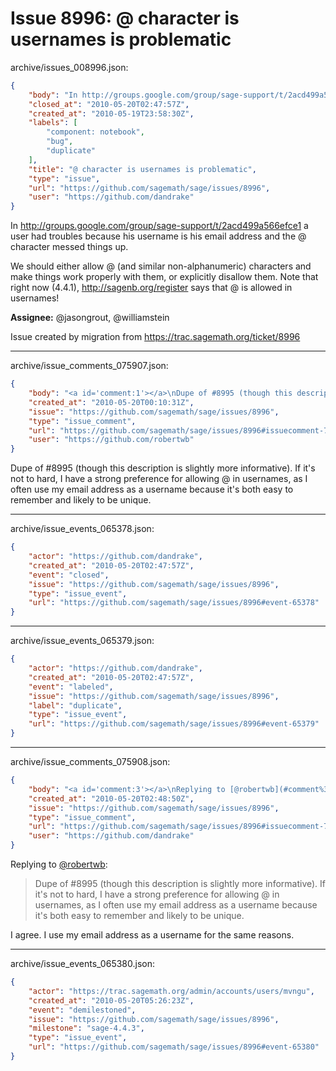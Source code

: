 # Issue 8996: @ character is usernames is problematic

archive/issues_008996.json:
```json
{
    "body": "In http://groups.google.com/group/sage-support/t/2acd499a566efce1 a user had troubles because his username is his email address and the @ character messed things up. \n\nWe should either allow @ (and similar non-alphanumeric) characters and make things work properly with them, or explicitly disallow them. Note that right now (4.4.1), http://sagenb.org/register says that @ is allowed in usernames!\n\n**Assignee:** @jasongrout, @williamstein\n\nIssue created by migration from https://trac.sagemath.org/ticket/8996\n\n",
    "closed_at": "2010-05-20T02:47:57Z",
    "created_at": "2010-05-19T23:58:30Z",
    "labels": [
        "component: notebook",
        "bug",
        "duplicate"
    ],
    "title": "@ character is usernames is problematic",
    "type": "issue",
    "url": "https://github.com/sagemath/sage/issues/8996",
    "user": "https://github.com/dandrake"
}
```
In http://groups.google.com/group/sage-support/t/2acd499a566efce1 a user had troubles because his username is his email address and the @ character messed things up. 

We should either allow @ (and similar non-alphanumeric) characters and make things work properly with them, or explicitly disallow them. Note that right now (4.4.1), http://sagenb.org/register says that @ is allowed in usernames!

**Assignee:** @jasongrout, @williamstein

Issue created by migration from https://trac.sagemath.org/ticket/8996





---

archive/issue_comments_075907.json:
```json
{
    "body": "<a id='comment:1'></a>\nDupe of #8995 (though this description is slightly more informative). If it's not to hard, I have a strong preference for allowing @ in usernames, as I often use my email address as a username because it's both easy to remember and likely to be unique.",
    "created_at": "2010-05-20T00:10:31Z",
    "issue": "https://github.com/sagemath/sage/issues/8996",
    "type": "issue_comment",
    "url": "https://github.com/sagemath/sage/issues/8996#issuecomment-75907",
    "user": "https://github.com/robertwb"
}
```

<a id='comment:1'></a>
Dupe of #8995 (though this description is slightly more informative). If it's not to hard, I have a strong preference for allowing @ in usernames, as I often use my email address as a username because it's both easy to remember and likely to be unique.



---

archive/issue_events_065378.json:
```json
{
    "actor": "https://github.com/dandrake",
    "created_at": "2010-05-20T02:47:57Z",
    "event": "closed",
    "issue": "https://github.com/sagemath/sage/issues/8996",
    "type": "issue_event",
    "url": "https://github.com/sagemath/sage/issues/8996#event-65378"
}
```



---

archive/issue_events_065379.json:
```json
{
    "actor": "https://github.com/dandrake",
    "created_at": "2010-05-20T02:47:57Z",
    "event": "labeled",
    "issue": "https://github.com/sagemath/sage/issues/8996",
    "label": "duplicate",
    "type": "issue_event",
    "url": "https://github.com/sagemath/sage/issues/8996#event-65379"
}
```



---

archive/issue_comments_075908.json:
```json
{
    "body": "<a id='comment:3'></a>\nReplying to [@robertwb](#comment%3A1):\n> Dupe of #8995 (though this description is slightly more informative). If it's not to hard, I have a strong preference for allowing @ in usernames, as I often use my email address as a username because it's both easy to remember and likely to be unique. \n\nI agree. I use my email address as a username for the same reasons.",
    "created_at": "2010-05-20T02:48:50Z",
    "issue": "https://github.com/sagemath/sage/issues/8996",
    "type": "issue_comment",
    "url": "https://github.com/sagemath/sage/issues/8996#issuecomment-75908",
    "user": "https://github.com/dandrake"
}
```

<a id='comment:3'></a>
Replying to [@robertwb](#comment%3A1):
> Dupe of #8995 (though this description is slightly more informative). If it's not to hard, I have a strong preference for allowing @ in usernames, as I often use my email address as a username because it's both easy to remember and likely to be unique. 

I agree. I use my email address as a username for the same reasons.



---

archive/issue_events_065380.json:
```json
{
    "actor": "https://trac.sagemath.org/admin/accounts/users/mvngu",
    "created_at": "2010-05-20T05:26:23Z",
    "event": "demilestoned",
    "issue": "https://github.com/sagemath/sage/issues/8996",
    "milestone": "sage-4.4.3",
    "type": "issue_event",
    "url": "https://github.com/sagemath/sage/issues/8996#event-65380"
}
```
